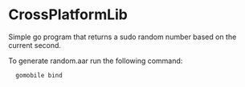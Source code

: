 # CrossPlatformLib
Simple go program that returns a sudo random number based on the current second.

To generate random.aar run the following command:
```bash
  gomobile bind
```
